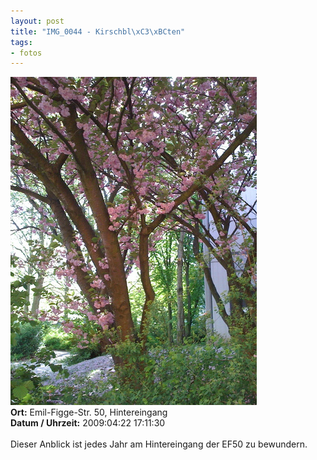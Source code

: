 ```yaml
--- 
layout: post
title: "IMG_0044 - Kirschbl\xC3\xBCten"
tags: 
- fotos
---
```

<img src="/uploads/images/2010_03/IMG_0044.jpg" alt="IMG_0044 - Kirschblüten" class="aligncenter" /><br />
<strong>Ort:</strong> Emil-Figge-Str. 50, Hintereingang<br />
<strong>Datum / Uhrzeit:</strong> 2009:04:22 17:11:30<br />
<br />
Dieser Anblick ist jedes Jahr am Hintereingang der EF50 zu bewundern.
